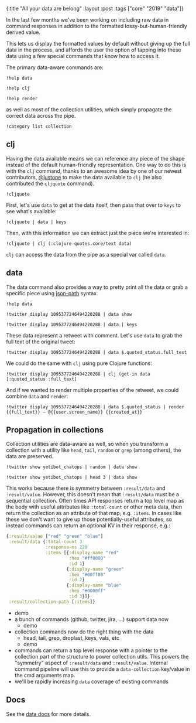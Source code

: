{:title "All your data are belong"
 :layout :post
 :tags  ["core" "2019" "data"]}

In the last few months we've been working on including raw data in command
responses in addition to the formatted lossy-but-human-friendly derived value.

This lets us display the formatted values by default without giving up the full
data in the process, and affords the user the option of tapping into these data
using a few special commands that know how to access it.

The primary data-aware commands are:

```yetibot
!help data
```

```yetibot
!help clj
```

```yetibot
!help render
```

as well as most of the collection utilities, which simply propagate the correct
data across the pipe.

```yetibot
!category list collection
```

## clj

Having the data available means we can reference any piece of the shape instead
of the default human-friendly representation. One way to do this is with the
`clj` command, thanks to an awesome idea by one of our newest contributors,
[@justone](https://github.com/justone) to make the data available to `clj` (he
also contributed the `cljquote` command).

```yetibot
!cljquote
```

First, let's use `data` to get at the data itself, then pass that over to `keys`
to see what's available:

```yetibot
!cljquote | data | keys
```

Then, with this information we can extract just the piece we're interested in:


```yetibot
!cljquote | clj (:clojure-quotes.core/text data)
```

`clj` can access the data from the pipe as a special var called `data`.

## data

The data command also provides a way to pretty print all the data or grab a
specific piece using [json-path](https://goessner.net/articles/JsonPath/)
syntax.

```yetibot
!help data
```

```yetibot
!twitter display 1095377246494220288 | data show
```

```yetibot
!twitter display 1095377246494220288 | data | keys
```

These data represent a retweet with comment. Let's use `data` to grab the
full text of the original tweet:

```yetibot
!twitter display 1095377246494220288 | data $.quoted_status.full_text
```

We could do the same with `clj` using pure Clojure functions:

```yetibot
!twitter display 1095377246494220288 | clj (get-in data [:quoted_status :full_text]
```

And if we wanted to render multiple properties of the retweet, we could combine
`data` and `render`:

```yetibot
!twitter display 1095377246494220288 | data $.quoted_status | render {{full_text}} – @{{user.screen_name}} {{created_at}}
```

## Propagation in collections

Collection utilities are data-aware as well, so when you transform a collection
with a utility like `head`, `tail`, `random` or `grep` (among others), the data
are preserved.

```yetibot
!twitter show yetibot_chatops | random | data show
```

```yetibot
!twitter show yetibot_chatops | head 3 | data show
```

This works because there is symmetry between `:result/data` and `:result/value`.
However, this doesn't mean that `:result/data` must be a sequential collection.
Often times API responses return a top level map as the body with useful
attributes like `:total-count` or other meta data, then return the collection as
an attribute of that map, e.g. `:items`. In cases like these we don't want to
give up those potentially-useful attributes, so instead commands can return an
optional KV in their response, e.g.:

```clojure
{:result/value ["red" "green" "blue"]
 :result/data {:total-count 3
               :response-ms 228
               :items [{:display-name "red"
                        :hex "#ff0000"
                        :id 1}
                       {:display-name "green"
                        :hex "#00ff00"
                        :id 2}
                       {:display-name "blue"
                        :hex "#0000ff"
                        :id 3}]}
 :result/collection-path [:items]}
```


  - demo
- a bunch of commands (github, twitter, jira, ...) support data now
  - demo
- collection commands now do the right thing with the data
  - head, tail, grep, droplast, keys, vals, etc
  - demo
- commands can return a top level response with a pointer to the collection part
  of the structure to power collection utils. This powers the "symmetry" aspect
  of `:result/data` and `:result/value`. Internal command pipeline will use this
  to provide a `data-collection` key/value in the cmd arguments map.
- we'll be rapidly increasing `data` coverage of existing commands


## Docs

See the [data docs](https://yetibot.com/user-guide#data) for more details.
